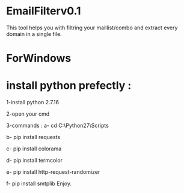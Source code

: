 # EmailFilterv0.1
This tool helps you with filtring your maillist/combo and extract every domain in a single file. 
# ForWindows
# install python prefectly : 

1-install python 2.7.16

2-open your cmd

3-commands : 
   a- cd C:\Python27\Scripts

   b- pip install requests

   c- pip install colorama

   d- pip install termcolor

   e- pip install http-request-randomizer
   
   f- pip install smtplib
   Enjoy.
